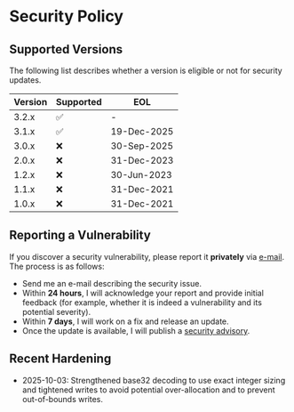 # Security Policy

## Supported Versions

The following list describes whether a version is eligible or not for security updates.

| Version | Supported | EOL         |
|---------|----------|-------------|
| 3.2.x   | :white_check_mark:  | -           |
| 3.1.x   | :white_check_mark:  | 19-Dec-2025           |
| 3.0.x   | :x:      | 30-Sep-2025 |
| 2.0.x   | :x:      | 31-Dec-2023 |
| 1.2.x   | :x:      | 30-Jun-2023 |
| 1.1.x   | :x:      | 31-Dec-2021 |
| 1.0.x   | :x:      | 31-Dec-2021 |

## Reporting a Vulnerability

If you discover a security vulnerability, please report it **privately** via [e-mail](mailto:paolostivanin@users.noreply.github.com).  
The process is as follows:
- Send me an e-mail describing the security issue.
- Within **24 hours**, I will acknowledge your report and provide initial feedback (for example, whether it is indeed a vulnerability and its potential severity).
- Within **7 days**, I will work on a fix and release an update.
- Once the update is available, I will publish a [security advisory](https://github.com/paolostivanin/OTPClient/security/advisories).  

## Recent Hardening

- 2025-10-03: Strengthened base32 decoding to use exact integer sizing and tightened writes to avoid potential over-allocation and to prevent out-of-bounds writes.
